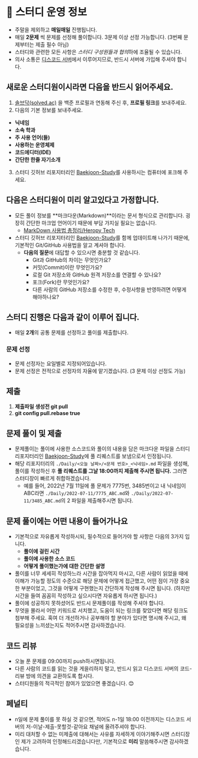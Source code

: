# 🔔 스터디 운영 정보

- 주말을 제외하고 **매일매일** 진행됩니다.
- 매일 **2문제** 씩 문제를 선정해 풀이합니다. 3문제 이상 선정 가능합니다. (3번째 문제부터는 제출 필수 아님)
- 스터디와 관련한 모든 사항은 *스터디 구성원들과 협의*하에 조율될 수 있습니다.
- 의사 소통은 [디스코드 서버](https://discord.gg/xgce7GZp)에서 이루어지므로, 반드시 서버에 가입해 주셔야 합니다.

## 새로운 스터디원이시라면 다음을 반드시 읽어주세요.


1. [솔브닥(solved.ac)](https://solved.ac) 을 백준 프로필과 연동해 주신 후, **프로필 링크**를 보내주세요.
2. 다음의 기본 정보를 보내주세요. 
  - **닉네임**
  - **소속 학과**
  - **주 사용 언어(들)**
  - **사용하는 운영체제**
  - **코드에디터(IDE)** 
  - **간단한 한줄 자기소개**
3. 스터디 깃허브 리포지터리인 [Baekjoon-Study](https://github.com/nachiketa3299/Baekjoon-Study)를 사용하시는 컴퓨터에 포크해 주세요.

## 다음은 스터디원이 미리 알고있다고 가정합니다.

- 모든 풀이 정보를 **마크다운(Markdown)**이라는 문서 형식으로 관리합니다. 굉장히 간단한 마크업 언어이기 때문에 부담 가지실 필요는 없습니다. 
  - [MarkDown 사용법 총정리/Heropy Tech](https://heropy.blog/2017/09/30/markdown/)
- 스터디 깃허브 리포지터리인 [Baekjoon-Study](https://github.com/nachiketa3299/Baekjoon-Study)를 함께 업데이트해 나가기 때문에, 기본적인 Git/GitHub 사용법을 알고 계셔야 합니다. 
  - **다음의 질문**에 대답할 수 있으시면 충분할 것 같습니다.
    - Git과 GitHub의 차이는 무엇인가요?
    - 커밋(Commit)이란 무엇인가요?
    - 로컬 Git 저장소와 GitHub 원격 저장소를 연결할 수 있나요?
    - 포크(Fork)란 무엇인가요?
    - 다른 사람의 GitHub 저장소를 수정한 후, 수정사항을 반영하려면 어떻게 해야하나요?

## 스터디 진행은 다음과 같이 이루어 집니다.

- 매일 **2개**의 공통 문제를 선정하고 풀이를 제출합니다.

### 문제 선정

- 문제 선정자는 요일별로 지정되어있습니다.
- 문제 선정은 전적으로 선정자의 자율에 맡기겠습니다. (3 문제 이상 선정도 가능)


## 제출
1. **제출파일 생성전 git pull**
2. **git config pull.rebase true**


## 문제 풀이 및 제출

- 문제풀이는 풀이에 사용한 소스코드와 풀이의 내용을 담은 마크다운 파일을 스터디 리포지터리인 [Baekjoon-Study](https://github.com/nachiketa3299/Baekjoon-Study)에 풀 리퀘스트를 보냄으로서 인정됩니다.
- 해당 리포지터리의 `./Daily/<오늘 날짜>/<문제 번호>_<닉네임>.md` 파일을 생성해, 풀이를 작성하신 후 **풀 리퀘스트를 그날 18:00까지 제출해 주시면 됩니다.** 그러면 스터디장이 빠르게 취합하겠습니다.
  - 예를 들어, 2022년 7월 11일에 풀 문제가 7775번, 3485번이고 내 닉네임이 ABC라면 `./Daily/2022-07-11/7775_ABC.md`와 `./Daily/2022-07-11/3485_ABC.md`의 2 파일을 제출해주시면 됩니다.

## 문제 풀이에는 어떤 내용이 들어가나요

- 기본적으로 자유롭게 작성하시되, 필수적으로 들어가야 할 사항은 다음의 3가지 입니다.
  - **풀이에 걸린 시간**
  - **풀이에 사용한 소스 코드**
  - **어떻게 풀이했는가에 대한 간단한 설명**
- 풀이를 너무 세세히 작성하느라 시간을 잡아먹지 마시고, 다른 사람이 읽었을 때에 이해가 가능할 정도의 수준으로 해당 문제에 어떻게 접근했고, 어떤 점이 가장 중요한 부분이었고, 그것을 어떻게 구현했는지 간단하게 작성해 주시면 됩니다. (하지만 시간을 들여 꼼꼼히 작성하고 싶으시다면 자유롭게 하시면 됩니다.)
- 풀이에 성공하지 못하셨어도 반드시 문제풀이를 작성해 주셔야 합니다.
- 무엇을 몰라서 어떤 키워드로 서치했고, 도움이 되는 링크를 찾았다면 해당 링크도 첨부해 주세요. 혹여 더 개선하거나 공부해야 할 분야가 있다면 명시해 주시고, 왜 필요성을 느끼셨는지도 적어주시면 감사하겠습니다.

## 코드 리뷰

- 오늘 푼 문제를 09:00까지 push하시면됩니다.
- 다른 사람의 코드를 읽는 것을 게을리하지 말고, 반드시 읽고 디스코드 서버의 코드-리뷰 방에 의견을 교환하도록 합시다.
- 스터디원들의 적극적인 참여가 있었으면 좋겠습니다. 😊

## 페널티

- n일에 문제 풀이를 못 하실 것 같으면, 적어도 n-1일 18:00 이전까지는 디스코드 서버의 저-이날-제출-못할것-같아요 채널에 올려주셔야 합니다.
- 미리 대처할 수 없는 미제출에 대해서는 사유를 자세하게 이야기해주시면 스터디장인 제가 고려하여 인정해드리겠습니다만, 기본적으로 **미리** 말씀해주시면 감사하겠습니다.

